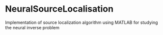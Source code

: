 # NeuralSourceLocalisation
Implementation of source localization algorithm using MATLAB for studying the neural inverse problem
